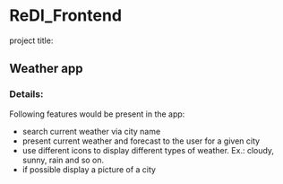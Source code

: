 # ReDI_Frontend
project title:
## Weather app

### Details:
Following features would be present in the app:
* search current weather via city name
* present current weather and forecast to the user for a given city
* use different icons to display different types of weather. Ex.: cloudy, sunny, rain and so on.
* if possible display a picture of a city
